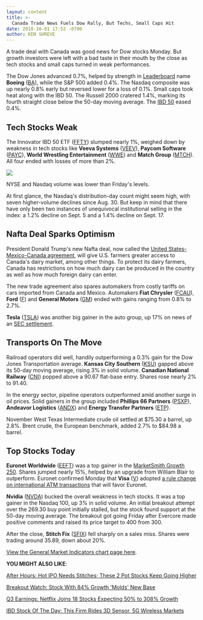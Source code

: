 ```yaml
---
layout: content
title: >-
  Canada Trade News Fuels Dow Rally, But Techs, Small Caps Hit
date: 2018-10-01 17:52 -0700
author: KEN SHREVE
---
```






A trade deal with Canada was good news for Dow stocks Monday. But growth investors were left with a bad taste in their mouth by the close as tech stocks and small caps turned in weak performances.




The Dow Jones advanced 0.7%, helped by strength in [Leaderboard](https://leaderboard.investors.com) name **Boeing** ([BA](https://research.investors.com/quote.aspx?symbol=BA)), while the S&P 500 added 0.4%. The Nasdaq composite was up nearly 0.8% early but reversed lower for a loss of 0.1%. Small caps took heat along with the IBD 50. The Russell 2000 cratered 1.4%, marking its fourth straight close below the 50-day moving average. The [IBD 50](https://research.investors.com/stock-lists/ibd-50/) eased 0.4%.


Tech Stocks Weak
----------------


The Innovator IBD 50 ETF ([FFTY](https://research.investors.com/quote.aspx?symbol=FFTY)) slumped nearly 1%, weighed down by weakness in tech stocks like **Veeva Systems** ([VEEV](https://research.investors.com/quote.aspx?symbol=VEEV)), **Paycom Software** ([PAYC](https://research.investors.com/quote.aspx?symbol=PAYC)), **World Wrestling Entertainment** ([WWE](https://research.investors.com/quote.aspx?symbol=WWE)) and **Match Group** ([MTCH](https://research.investors.com/quote.aspx?symbol=MTCH)). All four ended with losses of more than 2%.


![](https://www.investors.com/wp-content/uploads/2018/10/MP_7x3_100118-231x300.jpg)


NYSE and Nasdaq volume was lower than Friday's levels.


At first glance, the Nasdaq's distribution-day count might seem high, with seven higher-volume declines since Aug. 30. But keep in mind that there have only been two instances of unequivocal institutional selling in the index: a 1.2% decline on Sept. 5 and a 1.4% decline on Sept. 17.


Nafta Deal Sparks Optimism
--------------------------


President Donald Trump's new Nafta deal, now called the [United States-Mexico-Canada agreement](https://www.investors.com/news/economy/trump-us-canada-mexico-trade-deal-protectionist/), will give U.S. farmers greater access to Canada's dairy market, among other things. To protect its dairy farmers, Canada has restrictions on how much dairy can be produced in the country as well as how much foreign dairy can enter.


The new trade agreement also spares automakers from costly tariffs on cars imported from Canada and Mexico. Automakers **Fiat Chrysler** ([FCAU](https://research.investors.com/quote.aspx?symbol=FCAU)), **Ford** ([F](https://research.investors.com/quote.aspx?symbol=F)) and **General Motors** ([GM](https://research.investors.com/quote.aspx?symbol=GM)) ended with gains ranging from 0.8% to 2.7%.


**Tesla** ([TSLA](https://research.investors.com/quote.aspx?symbol=TSLA)) was another big gainer in the auto group, up 17% on news of an [SEC settlement](https://www.investors.com/news/technology/tesla-stock-elon-musk-lawsuit/).


Transports On The Move
----------------------


Railroad operators did well, handily outperforming a 0.3% gain for the Dow Jones Transportation average. **Kansas City Southern** ([KSU](https://research.investors.com/quote.aspx?symbol=KSU)) gapped above its 50-day moving average, rising 3% in solid volume. **Canadian National Railway** ([CNI](https://research.investors.com/quote.aspx?symbol=CNI)) popped above a 90.67 flat-base entry. Shares rose nearly 2% to 91.40.


In the energy sector, pipeline operators outperformed amid another surge in oil prices. Solid gainers in the group included **Phillips 66 Partners** ([PSXP](https://research.investors.com/quote.aspx?symbol=PSXP)), **Andeavor Logistics** ([ANDX](https://research.investors.com/quote.aspx?symbol=ANDX)) and **Energy Transfer Partners** ([ETP](https://research.investors.com/quote.aspx?symbol=ETP)).


November West Texas Intermediate crude oil settled at $75.30 a barrel, up 2.8%. Brent crude, the European benchmark, added 2.7% to $84.98 a barrel.


Top Stocks Today
----------------


**Euronet Worldwide** ([EEFT](https://research.investors.com/quote.aspx?symbol=EEFT)) was a top gainer in the [MarketSmith Growth 250](https://www.marketsmith.com). Shares jumped nearly 15%, helped by an upgrade from William Blair to outperform. Euronet confirmed Monday that **Visa** ([V](https://research.investors.com/quote.aspx?symbol=V)) adopted [a rule change on international ATM transactions](https://finance.yahoo.com/news/euronet-acknowledges-visa-rule-change-110000566.html) that will favor Euronet.


**Nvidia** ([NVDA](https://research.investors.com/quote.aspx?symbol=NVDA)) bucked the overall weakness in tech stocks. It was a top gainer in the Nasdaq 100, up 3% in solid volume. An initial breakout attempt over the 269.30 buy point initially stalled, but the stock found support at the 50-day moving average. The breakout got going Friday after Evercore made positive comments and raised its price target to 400 from 300.


After the close, **Stitch Fix** ([SFIX](https://research.investors.com/quote.aspx?symbol=SFIX)) fell sharply on a sales miss. Shares were trading around 35.89, down about 20%.


[View the General Market Indicators chart page here](https://www.investors.com/wp-content/uploads/2018/10/IBD0110152515GMI.pdf).


**YOU MIGHT ALSO LIKE**:


[After Hours: Hot IPO Needs Stitches; These 2 Pot Stocks Keep Going Higher](https://www.investors.com/market-trend/stock-market-today/dow-jones-futures-stitch-fix-earnings-marijuana-stocks/)


[Breakout Watch: Stock With 84% Growth 'Molds' New Base](https://www.investors.com/research/ibd-stock-analysis/breakout-stocks-continental-building-products/)


[Q3 Earnings: Netflix Joins 18 Stocks Expecting 50% to 308% Growth](https://www.investors.com/research/q3-earnings-analyst-estimates-eps-growth/)


[IBD Stock Of The Day: This Firm Rides 3D Sensor, 5G Wireless Markets](https://www.investors.com/research/q3-earnings-analyst-estimates-eps-growth/)




